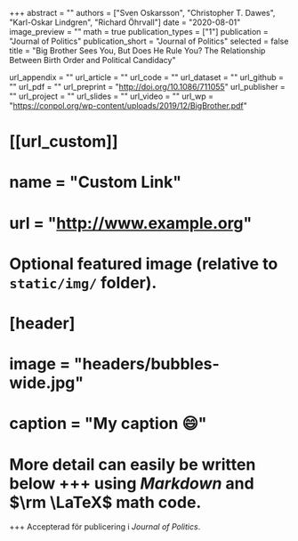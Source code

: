 +++
abstract = ""
authors = ["Sven Oskarsson", "Christopher T. Dawes", "Karl-Oskar Lindgren", "Richard Öhrvall"]
date = "2020-08-01"
image_preview = ""
math = true
publication_types = ["1"]
publication = "Journal of Politics"
publication_short = "Journal of Politics"
selected = false
title = "Big Brother Sees You, But Does He Rule You? The Relationship Between Birth Order and Political Candidacy"

url_appendix = ""
url_article = ""
url_code = ""
url_dataset = ""
url_github = ""
url_pdf = ""
url_preprint = "http://doi.org/10.1086/711055"
url_publisher  = ""
url_project = ""
url_slides = ""
url_video = ""
url_wp = "https://conpol.org/wp-content/uploads/2019/12/BigBrother.pdf"

# [[url_custom]]
# name = "Custom Link"
# url = "http://www.example.org"

# Optional featured image (relative to `static/img/` folder).
# [header]
# image = "headers/bubbles-wide.jpg"
# caption = "My caption :smile:"

# More detail can easily be written below +++ using *Markdown* and $\rm \LaTeX$ math code.
+++
Accepterad för publicering i *Journal of Politics*.

